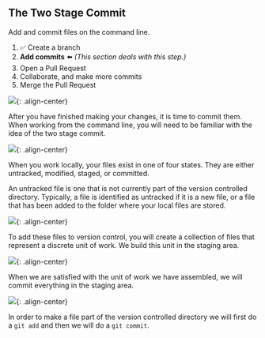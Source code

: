 ## The Two Stage Commit

Add and commit files on the command line.

1. :white_check_mark: Create a branch
1. **Add commits** :arrow_left: _(This section deals with this step.)_
1. Open a Pull Request
1. Collaborate, and make more commits
1. Merge the Pull Request

![](/on-demand/images/two-stage-commit-a.jpg){: .align-center}

After you have finished making your changes, it is time to commit them. When working from the command line, you will need to be familiar with the idea of the two stage commit.

![](/on-demand/images/two-stage-commit-b.jpg){: .align-center}

When you work locally, your files exist in one of four states. They are either untracked, modified, staged, or committed.

An untracked file is one that is not currently part of the version controlled directory. Typically, a file is identified as untracked if it is a new file, or a file that has been added to the folder where your local files are stored.

![](/on-demand/images/two-stage-commit-c.jpg){: .align-center}

To add these files to version control, you will create a collection of files that represent a discrete unit of work. We build this unit in the staging area.

![](/on-demand/images/two-stage-commit-d.jpg){: .align-center}

When we are satisfied with the unit of work we have assembled, we will commit everything in the staging area.

![](/on-demand/images/two-stage-commit-e.jpg){: .align-center}

In order to make a file part of the version controlled directory we will first do a `git add` and then we will do a `git commit`.
